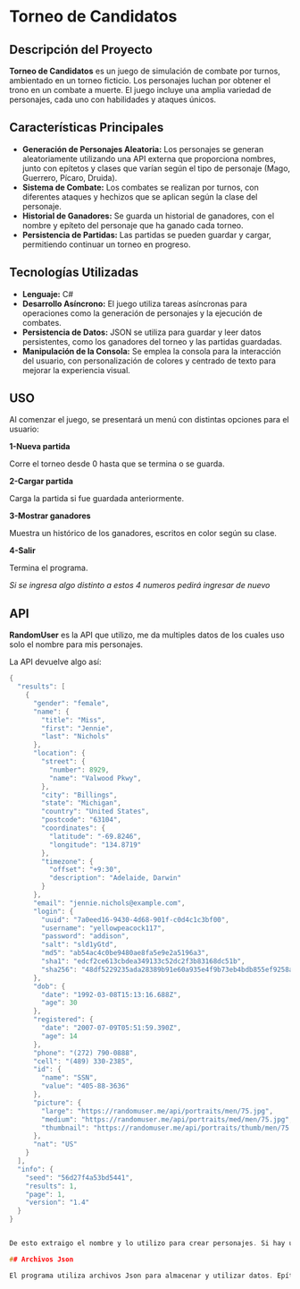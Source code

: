 # Torneo de Candidatos

## Descripción del Proyecto

**Torneo de Candidatos** es un juego de simulación de combate por turnos, ambientado en un torneo ficticio. Los personajes luchan por obtener el trono en un combate a muerte. El juego incluye una amplia variedad de personajes, cada uno con habilidades y ataques únicos.

## Características Principales

- **Generación de Personajes Aleatoria:** Los personajes se generan aleatoriamente utilizando una API externa que proporciona nombres, junto con epítetos y clases que varían según el tipo de personaje (Mago, Guerrero, Pícaro, Druida).
- **Sistema de Combate:** Los combates se realizan por turnos, con diferentes ataques y hechizos que se aplican según la clase del personaje.
- **Historial de Ganadores:** Se guarda un historial de ganadores, con el nombre y epíteto del personaje que ha ganado cada torneo.
- **Persistencia de Partidas:** Las partidas se pueden guardar y cargar, permitiendo continuar un torneo en progreso.

## Tecnologías Utilizadas

- **Lenguaje:** C#
- **Desarrollo Asíncrono:** El juego utiliza tareas asíncronas para operaciones como la generación de personajes y la ejecución de combates.
- **Persistencia de Datos:** JSON se utiliza para guardar y leer datos persistentes, como los ganadores del torneo y las partidas guardadas.
- **Manipulación de la Consola:** Se emplea la consola para la interacción del usuario, con personalización de colores y centrado de texto para mejorar la experiencia visual.

## USO

Al comenzar el juego, se presentará un menú con distintas opciones para el usuario:

**1-Nueva partida** 

Corre el torneo desde 0 hasta que se termina o se guarda. 

**2-Cargar partida**

Carga la partida si fue guardada anteriormente.

**3-Mostrar ganadores**

Muestra un histórico de los ganadores, escritos en color según su clase.

**4-Salir**

Termina el programa.

*Si se ingresa algo distinto a estos 4 numeros pedirá ingresar de nuevo*

## API

**RandomUser** es la API que utilizo, me da multiples datos de los cuales uso solo el nombre para mis personajes.

La API devuelve algo así:
```C
{
  "results": [
    {
      "gender": "female",
      "name": {
        "title": "Miss",
        "first": "Jennie",
        "last": "Nichols"
      },
      "location": {
        "street": {
          "number": 8929,
          "name": "Valwood Pkwy",
        },
        "city": "Billings",
        "state": "Michigan",
        "country": "United States",
        "postcode": "63104",
        "coordinates": {
          "latitude": "-69.8246",
          "longitude": "134.8719"
        },
        "timezone": {
          "offset": "+9:30",
          "description": "Adelaide, Darwin"
        }
      },
      "email": "jennie.nichols@example.com",
      "login": {
        "uuid": "7a0eed16-9430-4d68-901f-c0d4c1c3bf00",
        "username": "yellowpeacock117",
        "password": "addison",
        "salt": "sld1yGtd",
        "md5": "ab54ac4c0be9480ae8fa5e9e2a5196a3",
        "sha1": "edcf2ce613cbdea349133c52dc2f3b83168dc51b",
        "sha256": "48df5229235ada28389b91e60a935e4f9b73eb4bdb855ef9258a1751f10bdc5d"
      },
      "dob": {
        "date": "1992-03-08T15:13:16.688Z",
        "age": 30
      },
      "registered": {
        "date": "2007-07-09T05:51:59.390Z",
        "age": 14
      },
      "phone": "(272) 790-0888",
      "cell": "(489) 330-2385",
      "id": {
        "name": "SSN",
        "value": "405-88-3636"
      },
      "picture": {
        "large": "https://randomuser.me/api/portraits/men/75.jpg",
        "medium": "https://randomuser.me/api/portraits/med/men/75.jpg",
        "thumbnail": "https://randomuser.me/api/portraits/thumb/men/75.jpg"
      },
      "nat": "US"
    }
  ],
  "info": {
    "seed": "56d27f4a53bd5441",
    "results": 1,
    "page": 1,
    "version": "1.4"
  }
}


De esto extraigo el nombre y lo utilizo para crear personajes. Si hay un error en el llamado a la API, simplemente el personaje toma el nombre de "Combatiente". 

## Archivos Json

El programa utiliza archivos Json para almacenar y utilizar datos. Epítetos, que son parte de los jugadores, están en un archivo Json dividido según las clases. Frases de ataque y de hechizos también están en formato Json, y son utilizadas durante el combate. 
